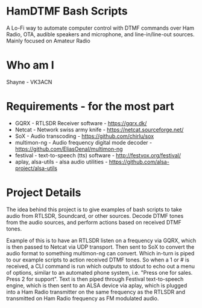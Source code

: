 # HamDTMF Bash Scripts
A Lo-Fi way to automate computer control with DTMF commands over Ham Radio, OTA, audible speakers and microphone, and line-in/line-out sources. Mainly focused on Amateur Radio

# Who am I
Shayne - VK3ACN

# Requirements - for the most part

+ GQRX - RTLSDR Receiver software - https://gqrx.dk/
+ Netcat - Network swiss army knife - https://netcat.sourceforge.net/
+ SoX - Audio transcoding - https://github.com/chirlu/sox
+ multimon-ng - Audio frequency digital mode decoder - https://github.com/EliasOenal/multimon-ng
+ festival - text-to-speech (tts) software - http://festvox.org/festival/
+ aplay, alsa-utils - alsa audio utilities - https://github.com/alsa-project/alsa-utils

# Project Details

The idea behind this project is to give examples of bash scripts to take audio from RTLSDR, Soundcard, or other sources. Decode DTMF tones from the audio sources, and perform actions based on received DTMF tones. 

Example of this is to have an RTLSDR listen on a frequency via GQRX, which is then passed to Netcat via UDP transport. Then sent to SoX to convert the audio format to something multimon-ng can convert. Which in-turn is piped to our example scripts to action received DTMF tones. So when a 1 or # is received, a CLI command is run which outputs to stdout to echo out a menu of options, similar to an automated phone system, i.e. "Press one for sales. Press 2 for support". Text is then piped through Festival text-to-speech engine, which is then sent to an ALSA device via aplay, which is plugged into a Ham Radio transmitter on the same frequency as the RTLSDR and transmitted on Ham Radio frequency as FM modulated audio.

